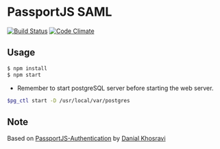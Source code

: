 PassportJS SAML 
================

[![Build Status](https://travis-ci.org/gbraad/passport-saml-example.svg?branch=master)](https://travis-ci.org/gbraad/passport-saml-example)
[![Code Climate](https://codeclimate.com/github/gbraad/passport-saml-example/badges/gpa.svg)](https://codeclimate.com/github/gbraad/passport-saml-example)


Usage
-----

```bash
$ npm install
$ npm start
```
* Remember to start postgreSQL server before starting the web server.
```bash
$pg_ctl start -D /usr/local/var/postgres
```


Note
----

Based on [PassportJS-Authentication](https://github.com/DanialK/PassportJS-Authentication) by [Danial Khosravi](http://danialk.github.io/)
